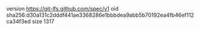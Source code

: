 version https://git-lfs.github.com/spec/v1
oid sha256:d30a131c2dddf441ae3368286e1bbbdea9abb5b70192ea4fb46ef112ca34f3ed
size 1317
